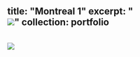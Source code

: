 title: "Montreal 1"
excerpt: "<br/><img src='/images/print1.png'>"
collection: portfolio
---
<br/><img src='/images/print1.png'>
